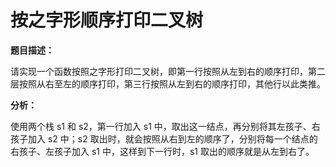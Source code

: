 # 按之字形顺序打印二叉树

**题目描述：**

请实现一个函数按照之字形打印二叉树，即第一行按照从左到右的顺序打印，第二层按照从右至左的顺序打印，第三行按照从左到右的顺序打印，其他行以此类推。

**分析：**

使用两个栈 s1 和 s2，第一行加入 s1 中，取出这一结点，再分别将其左孩子、右孩子加入 s2 中；s2 取出时，就会按照从右到左的顺序了，分别将每一个结点的右孩子、左孩子加入 s1 中，这样到下一行时，s1 取出的顺序就是从左到右了。